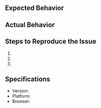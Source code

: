 ## Expected Behavior


## Actual Behavior


## Steps to Reproduce the Issue

  1.
  1.
  1.

## Specifications

  - Version:
  - Platform:
  - Browser: